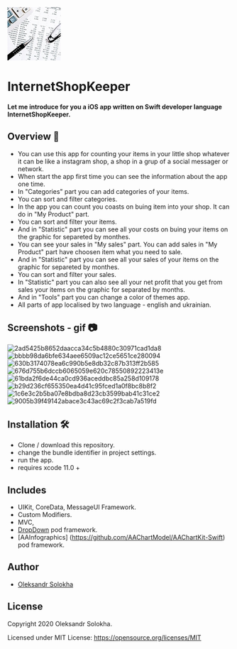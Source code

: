  <p float="left">
 <img src ="/InternetShopKeeper/Assets.xcassets/AppIcon.appiconset/120.png"  />      
 </p>

# InternetShopKeeper

#### Let me introduce for you a iOS app written on Swift developer language InternetShopKeeper.</br>

## Overview 💬
- You can use this app for counting your items in your little shop whatever it can be like a instagram shop, a shop in a grup of a social messager or network.</br>
- When start the app first time you can see the information about the app one time.</br>
- In "Categories" part you can add categories of your items.</br>
- You can sort and filter categories.</br>
- In the app you can count you coasts on buing item into your shop. It can do in "My Product" part.</br> 
- You can sort and filter your items.</br>
- And in "Statistic" part you can see all your costs on buing your items on the graphic for separeted by monthes.</br>
- You can see your sales in "My sales" part. You can add sales in "My Product" part have choosen item what you need to sale.</br>
- And in "Statistic" part you can see all your sales of your items on the graphic for separeted by monthes.</br>
- You can sort and filter your sales.</br>
- In "Statistic" part you can also see all your net profit that you get from sales your items on the graphic for separated by months.</br>
- And in "Tools" part you can change a color of themes app.</br>
- All parts of app localised by two language - english and ukrainian.</br>

## Screenshots - gif 📷
![2ad5425b8652daacca34c5b4880c30971cad1da8](https://user-images.githubusercontent.com/15982074/112944428-78294280-913b-11eb-9b5e-93b00e62ed3b.gif) ![bbbb98da6bfe634aee6509ac12ce5651ce280094](https://user-images.githubusercontent.com/15982074/112946892-be33d580-913e-11eb-87e7-eb7d8a2ef8de.gif) ![630b3174078ea6c990b5e8db32c87b313ff2b585](https://user-images.githubusercontent.com/15982074/112949669-26d08180-9142-11eb-8b81-af9e214c6cbe.gif) ![676d755b6dccb6065059e620c78550892223413e](https://user-images.githubusercontent.com/15982074/112949700-2cc66280-9142-11eb-8e0e-acc6db849386.gif) ![61bda2f6de44ca0cd936aceddbc85a258d109178](https://user-images.githubusercontent.com/15982074/112957789-75821980-914a-11eb-8587-68baf121e04d.gif) ![b29d236cf655350ea4d41c95fced1a0f8bc8b8f2](https://user-images.githubusercontent.com/15982074/112957969-a5c9b800-914a-11eb-8a23-9c4bbf3057dd.gif) ![1c6e3c2b5ba07e8bdba8d23cb3599bab41c31ce2](https://user-images.githubusercontent.com/15982074/112958552-41f3bf00-914b-11eb-9f43-e3692be2848e.gif) ![9005b39f49142abace3c43ac69c2f3cab7a519fd](https://user-images.githubusercontent.com/15982074/112959233-e249e380-914b-11eb-807b-2f5e82a44281.gif)</br>

## Installation 🛠
 - Clone / download this repository.
 - change the bundle identifier in project settings.
 - run the app.
 - requires xcode 11.0 +

  
## Includes
- UIKit, CoreData, MessageUI Framework.
- Custom Modifiers.
- MVC,
- [DropDown](https://cocoapods.org/pods/DropDown) pod framework.
- [AAInfographics] (https://github.com/AAChartModel/AAChartKit-Swift) pod framework.

## Author
* [Oleksandr Solokha](https://github.com/solokha-o)

## License

 Copyright 2020 Oleksandr Solokha.

 Licensed under MIT License: https://opensource.org/licenses/MIT
